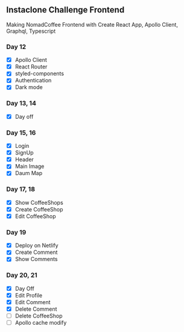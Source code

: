 ## Instaclone Challenge Frontend

Making NomadCoffee Frontend with Create React App, Apollo Client, Graphql, Typescript

### Day 12
- [x] Apollo Client
- [x] React Router
- [x] styled-components
- [x] Authentication
- [x] Dark mode

### Day 13, 14
- [x] Day off

### Day 15, 16
- [x] Login
- [x] SignUp
- [x] Header
- [x] Main Image
- [x] Daum Map

### Day 17, 18
- [x] Show CoffeeShops
- [x] Create CoffeeShop
- [x] Edit CoffeeShop

### Day 19
- [x] Deploy on Netlify
- [x] Create Comment
- [x] Show Comments

### Day 20, 21
- [x] Day Off
- [x] Edit Profile
- [x] Edit Comment
- [x] Delete Comment
- [ ] Delete CoffeeShop
- [ ] Apollo cache modify
